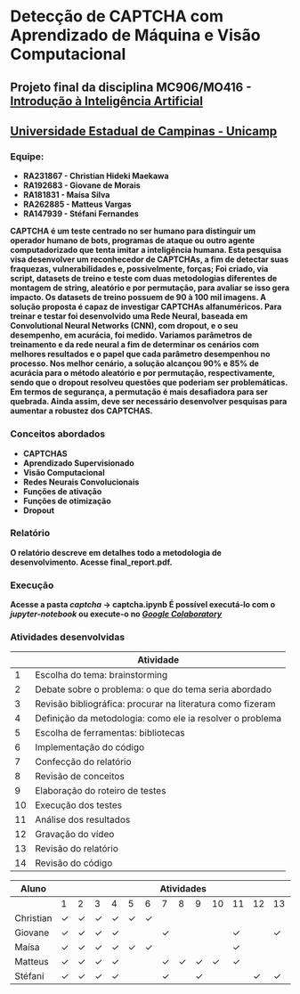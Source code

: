 # Detecção de CAPTCHA com Aprendizado de Máquina e Visão Computacional

## Projeto final da disciplina MC906/MO416 - <a href="https://www.ic.unicamp.br/~esther/teaching/2020s1/mc906/index.html">Introdução à Inteligência Artificial</a>
## <a href="https://www.unicamp.br/unicamp/"><b>Universidade Estadual de Campinas - Unicamp</a>

### Equipe:
* RA231867 - Christian Hideki Maekawa
* RA192683 - Giovane de Morais
* RA181831 - Maísa Silva 
* RA262885 - Matteus Vargas
* RA147939 - Stéfani Fernandes

CAPTCHA é um teste centrado no ser humano para distinguir um operador humano de bots, programas de ataque ou outro agente computadorizado que tenta imitar a inteligência humana. Esta pesquisa visa desenvolver um reconhecedor de CAPTCHAs, a fim de detectar suas fraquezas, vulnerabilidades e, possivelmente, forças; Foi criado, via script, datasets de treino e teste com duas metodologias diferentes de montagem de string, aleatório e por permutação, para avaliar se isso gera impacto. Os datasets de treino possuem de 90 à 100 mil imagens. A solução proposta é capaz de investigar CAPTCHAs alfanuméricos. Para treinar e testar foi desenvolvido uma Rede Neural, baseada em Convolutional Neural Networks (CNN), com dropout, e o seu desempenho, em acurácia, foi medido. Variamos parâmetros de treinamento e da rede neural a fim de determinar os cenários com melhores resultados e o papel que cada parâmetro desempenhou no processo. Nos melhor cenário, a solução alcançou 90% e 85% de acurácia para o método aleatório e por permutação, respectivamente, sendo que o dropout resolveu questões que poderiam ser problemáticas. Em termos de segurança, a permutação é mais desafiadora para ser quebrada. Ainda assim, deve ser necessário desenvolver pesquisas para aumentar a robustez dos CAPTCHAS.

### Conceitos abordados
* CAPTCHAS
* Aprendizado Supervisionado
* Visão Computacional
* Redes Neurais Convolucionais
* Funções de ativação
* Funções de otimização
* Dropout

### Relatório

O relatório descreve em detalhes todo a metodologia de desenvolvimento. Acesse final_report.pdf.

### Execução

Acesse a pasta *captcha* -> captcha.ipynb
É possível executá-lo com o *jupyter-notebook* ou execute-o no <a href="https://colab.research.google.com/github/MatteusStranger/final_project_ia/blob/master/captcha/Captcha_maisa.ipynb">*Google Colaboratory*</a>

### Atividades desenvolvidas

<table id="tg-jqkp6">
<thead>
  <tr>
    <th></th>
    <th>Atividade</th>
  </tr>
</thead>
<tbody>
  <tr>
    <td>1</td>
    <td>Escolha do tema: brainstorming</td>
  </tr>
  <tr>
    <td>2</td>
    <td>Debate sobre o problema: o que do tema seria abordado</td>
  </tr>
  <tr>
    <td>3</td>
    <td>Revisão bibliográfica: procurar na literatura como fizeram</td>
  </tr>
  <tr>
    <td>4</td>
    <td>Definição da metodologia: como ele ia resolver o problema</td>
  </tr>
  <tr>
    <td>5</td>
    <td>Escolha de ferramentas: bibliotecas</td>
  </tr>
  <tr>
    <td>6</td>
    <td>Implementação do código</td>
  </tr>
  <tr>
    <td>7</td>
    <td>Confecção do relatório</td>
  </tr>
  <tr>
    <td>8</td>
    <td>Revisão de conceitos</td>
  </tr>
  <tr>
    <td>9</td>
    <td>Elaboração do roteiro de testes</td>
  </tr>
  <tr>
    <td>10</td>
    <td>Execução dos testes</td>
  </tr>
  <tr>
    <td>11</td>
    <td>Análise dos resultados</td>
  </tr>
  <tr>
    <td>12</td>
    <td>Gravação do vídeo</td>
  </tr>
  <tr>
    <td>13</td>
    <td>Revisão do relatório</td>
  </tr>
  <tr>
    <td>14</td>
    <td>Revisão do código</td>
  </tr>
</tbody>
</table>

<table id="tg-xUXio">
<thead>
  <tr>
    <th>Aluno</th>
    <th colspan="14">Atividades</th>
  </tr>
</thead>
<tbody>
  <tr>
    <td></td>
    <td>1</td>
    <td>2</td>
    <td>3</td>
    <td>4</td>
    <td>5</td>
    <td>6</td>
    <td>7</td>
    <td>8</td>
    <td>9</td>
    <td>10</td>
    <td>11</td>
    <td>12</td>
    <td>13</td>
    <td>14</td>
  </tr>
  <tr>
    <td>Christian</td>
    <td>✓</td>
    <td>✓</td>
    <td>✓</td>
    <td>✓</td>
    <td>✓</td>
    <td>✓</td>
    <td></td>
    <td></td>
    <td></td>
    <td></td>
    <td></td>
    <td></td>
    <td></td>
    <td>✓</td>
  </tr>
  <tr>
    <td>Giovane</td>
    <td>✓</td>
    <td>✓</td>
    <td>✓</td>
    <td>✓</td>
    <td></td>
    <td></td>
    <td>✓</td>
    <td></td>
    <td></td>
    <td></td>
    <td>✓</td>
    <td></td>
    <td>✓</td>
    <td></td>
  </tr>
  <tr>
    <td>Maísa</td>
    <td>✓</td>
    <td>✓</td>
    <td>✓</td>
    <td>✓</td>
    <td>✓</td>
    <td>✓</td>
    <td></td>
    <td></td>
    <td></td>
    <td></td>
    <td>✓</td>
    <td></td>
    <td></td>
    <td>✓</td>
  </tr>
  <tr>
    <td>Matteus</td>
    <td>✓</td>
    <td>✓</td>
    <td>✓</td>
    <td>✓</td>
    <td></td>
    <td></td>
    <td>✓</td>
    <td>✓</td>
    <td>✓</td>
    <td>✓</td>
    <td>✓</td>
    <td></td>
    <td></td>
    <td>✓</td>
  </tr>
  <tr>
    <td>Stéfani</td>
    <td>✓</td>
    <td>✓</td>
    <td>✓</td>
    <td>✓</td>
    <td></td>
    <td></td>
    <td>✓</td>
    <td></td>
    <td>✓</td>
    <td></td>
    <td></td>
    <td>✓</td>
    <td>✓</td>
    <td></td>
  </tr>
</tbody>
</table>
